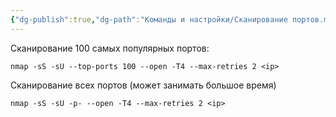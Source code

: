 ```yaml
---
{"dg-publish":true,"dg-path":"Команды и настройки/Сканирование портов.md","permalink":"/komandy-i-nastrojki/skanirovanie-portov/","tags":[""],"updated":"2025-05-13T22:10:44+03:00"}
---
```


Сканирование 100 самых популярных портов:
```shell
nmap -sS -sU --top-ports 100 --open -T4 --max-retries 2 <ip>
```

Сканирование всех портов (может занимать большое время)
```shell
nmap -sS -sU -p- --open -T4 --max-retries 2 <ip>
```

